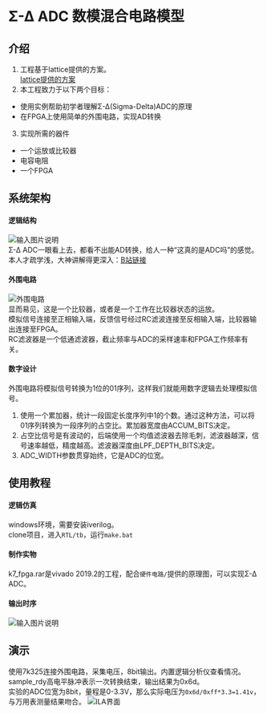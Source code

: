 # Σ-Δ ADC 数模混合电路模型

## 介绍
1. 工程基于lattice提供的方案。  
[lattice提供的方案](https://www.latticesemi.com/products/designsoftwareandip/intellectualproperty/referencedesigns/referencedesign03/simplesigmadeltaadc)  
2. 本工程致力于以下两个目标：  
- 使用实例帮助初学者理解Σ-Δ(Sigma-Delta)ADC的原理  
- 在FPGA上使用简单的外围电路，实现AD转换  
3. 实现所需的器件
- 一个运放或比较器  
- 电容电阻  
- 一个FPGA  

## 系统架构
#### 逻辑结构
![输入图片说明](https://images.gitee.com/uploads/images/2021/1118/170202_e0e31bd5_8241888.png "流程图.png")  
Σ-Δ ADC一眼看上去，都看不出能AD转换，给人一种“这真的是ADC吗”的感觉。  
本人才疏学浅，大神讲解得更深入：[B站链接](https://www.bilibili.com/video/BV1PV41127QD)  
#### 外围电路
![外围电路](https://images.gitee.com/uploads/images/2021/1117/171950_f872b79a_8241888.jpeg "批注 2021-11-17 17120.jpg")  
显而易见，这是一个比较器，或者是一个工作在比较器状态的运放。  
模拟信号连接至正相输入端，反馈信号经过RC滤波连接至反相输入端，比较器输出连接至FPGA。  
RC滤波器是一个低通滤波器，截止频率与ADC的采样速率和FPGA工作频率有关。
#### 数字设计
外围电路将模拟信号转换为1位的01序列，这样我们就能用数字逻辑去处理模拟信号。  
1. 使用一个累加器，统计一段固定长度序列中1的个数。通过这种方法，可以将01序列转换为一段序列的占空比。累加器宽度由ACCUM_BITS决定。  
2. 占空比信号是有波动的，后端使用一个均值滤波器去除毛刺，滤波器越深，信号速率越低，精度越高。滤波器深度由LPF_DEPTH_BITS决定。  
3. ADC_WIDTH参数贯穿始终，它是ADC的位宽。  
## 使用教程
#### 逻辑仿真
windows环境，需要安装iverilog。  
clone项目，进入`RTL/tb`，运行`make.bat`  
#### 制作实物
k7_fpga.rar是vivado 2019.2的工程，配合`硬件电路/`提供的原理图，可以实现Σ-Δ ADC。  
#### 输出时序
![输入图片说明](https://images.gitee.com/uploads/images/2021/1122/140002_857d6d84_8241888.jpeg "时序图.jpg")  
## 演示
使用7k325连接外围电路，采集电压，8bit输出。内置逻辑分析仪查看情况。  
sample_rdy高电平脉冲表示一次转换结束，输出结果为0x6d。  
实验的ADC位宽为8bit，量程是0-3.3V，那么实际电压为`0x6d/0xff*3.3=1.41v`，与万用表测量结果吻合。
![ILA界面](https://images.gitee.com/uploads/images/2021/1117/185120_6323f1ee_8241888.jpeg "批注 2021-11-17 184927.jpg")


